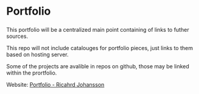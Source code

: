 # Portfolio

### 

This portfolio will be a centralized main point containing of links to futher sources.

This repo will not include catalouges for portfolio pieces, just links to them based on hosting server.

Some of the projects are avalible in repos on github, those may be linked within the prortfolio.



Website: [Portfolio - Ricahrd Johansson](https://www.portfolio.torparlyckan.se)
